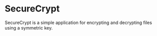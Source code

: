 # SecureCrypt
 SecureCrypt is a simple application for encrypting and decrypting files using a symmetric key.
